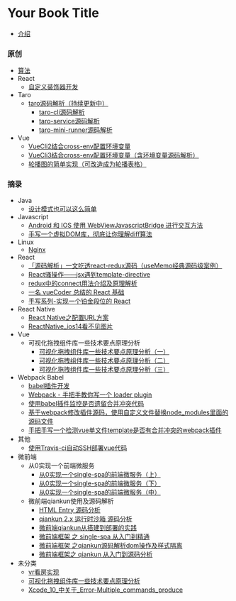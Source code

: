 # Your Book Title
- [介绍](README.md) 
### 原创
  - [算法](原创/算法/README.md)
  - React
    * [自定义装饰器开发](原创/react/自定义装饰器开发.md)
  - Taro
    - [taro源码解析（持续更新中）](原创/taro/taro源码解析/README.md)
      * [taro-cli源码解析](原创/taro/taro源码解析/taro-cli源码解析.md)
      * [taro-service源码解析](原创/taro/taro源码解析/taro-service源码解析.md)
      * [taro-mini-runner源码解析](原创/taro/taro源码解析/taro-mini-runner源码解析.md)
  - Vue
    * [VueCli2结合cross-env配置环境变量](原创/vue/VueCli2结合cross-env配置环境变量.md)
    * [VueCli3结合cross-env配置环境变量（含环境变量源码解析）](原创/vue/VueCli3结合cross-env配置环境变量（含环境变量源码解析）.md)
    * [轮播图的简单实现（可改造成为轮播表格）](原创/vue/轮播图的简单实现（可改造成为轮播表格）.md)
### 摘录
  - Java
    * [设计模式也可以这么简单](摘录/java/设计模式也可以这么简单.md)
  - Javascript
    * [Android 和 IOS 使用 WebViewJavascriptBridge 进行交互方法](摘录/javascript/Android%20和%20IOS%20使用%20WebViewJavascriptBridge%20进行交互方法.md)
    * [手写一个虚拟DOM库，彻底让你理解diff算法](摘录/javascript/手写一个虚拟DOM库，彻底让你理解diff算法.md)
  - Linux
    - [Nginx](摘录/linux/Nginx/Nginx.md)
  - React
    * [「源码解析」一文吃透react-redux源码（useMemo经典源码级案例）](摘录/react/「源码解析」一文吃透react-redux源码（useMemo经典源码级案例）.md)
    * [React骚操作——jsx遇到template-directive](摘录/react/React骚操作——jsx遇到template-directive.md)
    * [redux中的connect用法介绍及原理解析](摘录/react/redux中的connect用法介绍及原理解析.md)
    * [一名 vueCoder 总结的 React 基础](摘录/react/一名%20vueCoder%20总结的%20React%20基础.md)
    * [手写系列-实现一个铂金段位的 React](摘录/react/手写系列-实现一个铂金段位的%20React.md)
  - React Native
    * [React Native之配置URL方案](摘录/react-native/React%20Native之配置URL方案.md)
    * [ReactNative_ios14看不见图片](摘录/react-native/ReactNative_ios14看不见图片.md)
  - Vue
    - 可视化拖拽组件库一些技术要点原理分析
      * [可视化拖拽组件库一些技术要点原理分析（一）](摘录/vue/可视化拖拽组件库/可视化拖拽组件库一些技术要点原理分析（一）.md)
      * [可视化拖拽组件库一些技术要点原理分析（二）](摘录/vue/可视化拖拽组件库/可视化拖拽组件库一些技术要点原理分析（二）.md)
      * [可视化拖拽组件库一些技术要点原理分析（三）](摘录/vue/可视化拖拽组件库/可视化拖拽组件库一些技术要点原理分析（三）.md)
  - Webpack Babel
    * [babel插件开发](摘录/webpack&babel/babel插件开发.md)
    * [Webpack - 手把手教你写一个 loader  plugin](摘录/webpack&babel/Webpack%20-%20手把手教你写一个%20loader%20%20plugin.md)
    * [使用babel插件监控是否遗留合并冲突代码](摘录/webpack&babel/使用babel插件监控是否遗留合并冲突代码.md)
    * [基于webpack修改插件源码，使用自定义文件替换node_modules里面的源码文件](摘录/webpack&babel/基于webpack修改插件源码，使用自定义文件替换node_modules里面的源码文件.md)
    * [手把手写一个检测vue单文件template是否有合并冲突的webpack插件](摘录/webpack&babel/手把手写一个检测vue单文件template是否有合并冲突的webpack插件.md)
  - 其他
    * [使用Travis-ci自动SSH部署vue代码](摘录/其他/使用Travis-ci自动SSH部署vue代码.md)
  - 微前端
    - 从0实现一个前端微服务
      * [从0实现一个single-spa的前端微服务（上）](摘录/微前端/从0实现一个前端微服务/从0实现一个single-spa的前端微服务（上）.md)
      * [从0实现一个single-spa的前端微服务（下）](摘录/微前端/从0实现一个前端微服务/从0实现一个single-spa的前端微服务（下）.md)
      * [从0实现一个single-spa的前端微服务（中）](摘录/微前端/从0实现一个前端微服务/从0实现一个single-spa的前端微服务（中）.md)
    - 微前端qiankun使用及源码解析
      * [HTML Entry 源码分析](摘录/微前端/微前端qiankun使用及源码解析/HTML%20Entry%20源码分析.md)
      * [qiankun 2.x 运行时沙箱 源码分析](摘录/微前端/微前端qiankun使用及源码解析/qiankun%202.x%20运行时沙箱%20源码分析.md)
      * [微前端qiankun从搭建到部署的实践](摘录/微前端/微前端qiankun使用及源码解析/微前端qiankun从搭建到部署的实践.md)
      * [微前端框架 之 single-spa 从入门到精通](摘录/微前端/微前端qiankun使用及源码解析/微前端框架%20之%20single-spa%20从入门到精通.md)
      * [微前端框架 之qiankun源码解析dom操作及样式隔离](摘录/微前端/微前端qiankun使用及源码解析/微前端框架%20之qiankun源码解析dom操作及样式隔离.md)
      * [微前端框架之 qiankun 从入门到源码分析](摘录/微前端/微前端qiankun使用及源码解析/微前端框架之%20qiankun%20从入门到源码分析.md)
  - 未分类
    - [vr看房实现](摘录/未分类/vr看房实现/vr看房实现.md)
    * [可视化拖拽组件库一些技术要点原理分析](摘录/未分类/可视化拖拽组件库一些技术要点原理分析.md)
    * [Xcode_10_中关于_Error-Multiple_commands_produce](摘录/未分类/Xcode_10_中关于_Error-Multiple_commands_produce.md)
